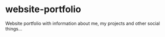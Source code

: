 # website-portfolio
Website portfolio with information about me, my projects and other social things...
